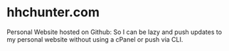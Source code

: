 # hhchunter.com
Personal Website hosted on Github: 
  So I can be lazy and push updates to my personal website without using a cPanel or push via CLI.
